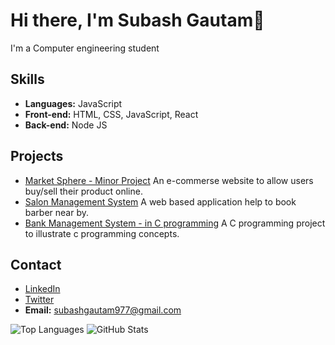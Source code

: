 # Hi there, I'm Subash Gautam👋

I'm a Computer engineering student 

## Skills
- **Languages:** JavaScript
- **Front-end:** HTML, CSS, JavaScript, React
- **Back-end:** Node JS
  <!-- **Databases:** MongoDB, MySQL, PostgreSQL -->

## Projects
- [Market Sphere - Minor Project]([https://github.com/username/project-one](https://github.com/subash-gautam/Market-Sphere))  
  An e-commerse website to allow users buy/sell their product online.
- [Salon Management System]([https://github.com/username/project-two](https://github.com/subash-gautam/Salon-Management-System-Software-Engineering-Project-))  
  A web based application help to book barber near by.
- [Bank Management System - in C programming](https://github.com/subash-gautam/C-Bank-Management-Program)
  A C programming project to illustrate c programming concepts.
  
## Contact
- [LinkedIn](https://www.linkedin.com/in/ersubashgautam)
- [Twitter](https://twitter.com/ersubashgautam)
- **Email:** subashgautam977@gmail.com

![Top Languages](https://github-readme-stats.vercel.app/api/top-langs/?username=subash-gautam&layout=compact)
![GitHub Stats](https://github-readme-stats.vercel.app/api?username=subash-gautam&show_icons=true)


<!--
**subash-gautam/subash-gautam** is a ✨ _special_ ✨ repository because its `README.md` (this file) appears on your GitHub profile.

Here are some ideas to get you started:

- 🔭 I’m currently working on ...
- 🌱 I’m currently learning ...
- 👯 I’m looking to collaborate on ...
- 🤔 I’m looking for help with ...
- 💬 Ask me about ...
- 📫 How to reach me: ...
- 😄 Pronouns: ...
- ⚡ Fun fact: ...
-->

